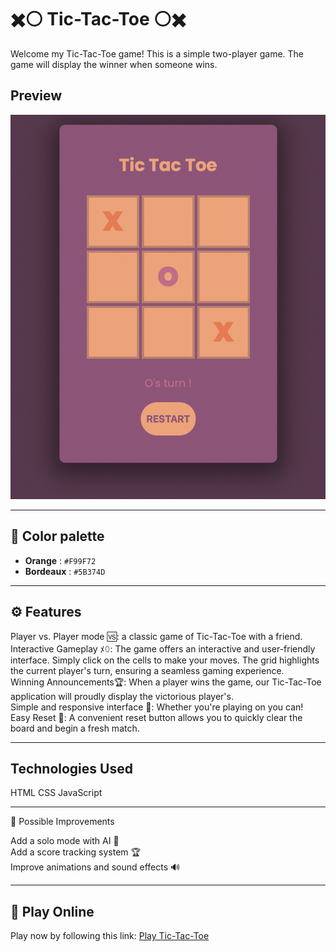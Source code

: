 # ✖️​ ⚪​ Tic-Tac-Toe ⚪​✖️​

Welcome my Tic-Tac-Toe game! This is a simple two-player game. The game will display the winner when someone wins.
## Preview
![Description de l'image](preview.png)

--- 

## 🎨 Color palette
- **Orange** : `#F99F72`
- **Bordeaux** : `#5B374D`

--- 

## ⚙️ Features

Player vs. Player mode 🆚: a classic game of Tic-Tac-Toe with a friend.   
Interactive Gameplay ﾒ𝟶: The game offers an interactive and user-friendly interface. Simply click on the cells to make your moves. The grid highlights the current player's turn, ensuring a seamless gaming experience.  
Winning Announcements🏆: When a player wins the game, our Tic-Tac-Toe application will proudly display the victorious player's.  
Simple and responsive interface 🎨: Whether you're playing on you can!  
Easy Reset 🔄: A convenient reset button allows you to quickly clear the board and begin a fresh match.  

--- 

## Technologies Used

HTML
CSS
JavaScript 

---

📌 Possible Improvements

Add a solo mode with AI 🤖   
Add a score tracking system 🏆    
Improve animations and sound effects 🔊

--- 

## 🚀 Play Online
Play now by following this link: [Play Tic-Tac-Toe](https://littlefoxy1nk.github.io/TICTACTOE/)





